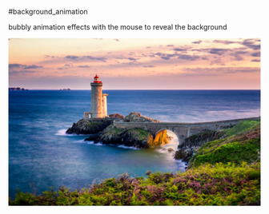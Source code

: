#background_animation

bubbly animation effects with the mouse to reveal the background

![Alt text](img.jpg)
